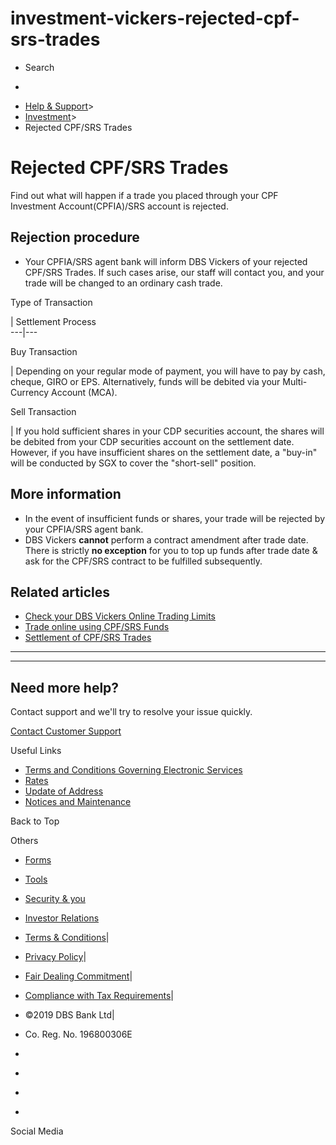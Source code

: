 # investment-vickers-rejected-cpf-srs-trades

[](https://www.dbs.com.sg)

  * Search 

  * 


[](https://www.dbs.com.sg/personal/default.page) [](https://www.dbs.com.sg/personal/support/investment-vickers-rejected-cpf-srs-trades.html)

  * [Help & Support](https://www.dbs.com.sg/personal/support/home.html)>
  * [Investment](https://www.dbs.com.sg/personal/support/investment-product.html)>
  * Rejected CPF/SRS Trades



# Rejected CPF/SRS Trades

Find out what will happen if a trade you placed through your CPF Investment Account(CPFIA)/SRS account is rejected.

  


## Rejection procedure

  * Your CPFIA/SRS agent bank will inform DBS Vickers of your rejected CPF/SRS Trades. If such cases arise, our staff will contact you, and your trade will be changed to an ordinary cash trade.



Type of Transaction

| Settlement Process  
---|---  
  
Buy Transaction

| Depending on your regular mode of payment, you will have to pay by cash, cheque, GIRO or EPS. Alternatively, funds will be debited via your Multi-Currency Account (MCA).  
  
Sell Transaction

| If you hold sufficient shares in your CDP securities account, the shares will be debited from your CDP securities account on the settlement date. However, if you have insufficient shares on the settlement date, a "buy-in" will be conducted by SGX to cover the "short-sell" position.  
  
## More information

  * In the event of insufficient funds or shares, your trade will be rejected by your CPFIA/SRS agent bank.
  * DBS Vickers **cannot** perform a contract amendment after trade date. There is strictly **no exception** for you to top up funds after trade date & ask for the CPF/SRS contract to be fulfilled subsequently.



## Related articles

  * [Check your DBS Vickers Online Trading Limits](https://www.dbs.com.sg/personal/support/investment-vickers-check-vickers-trading-limits.html)
  * [Trade online using CPF/SRS Funds](https://www.dbs.com.sg/personal/support/investment-vickers-trade-using-cpf-srs-funds.html)
  * [Settlement of CPF/SRS Trades](https://www.dbs.com.sg/personal/support/investment-vickers-settlement-of-cpf-srs-trades.html)



* * *

* * *

## Need more help?

Contact support and we'll try to resolve your issue quickly.

[Contact Customer Support](https://www.dbs.com.sg/vickers/en/contact-us.page)

Useful Links

  * [Terms and Conditions Governing Electronic Services](https://www.dbs.com.sg/personal/deposits/terms-conditions-electronic-services.page)
  * [Rates](https://www.dbs.com.sg/personal/rates-online/default.page)
  * [Update of Address](https://www.dbs.com.sg/personal/deposits/update-address.page)
  * [Notices and Maintenance](https://www.dbs.com.sg/personal/deposits/maintenance-schedule.page)



Back to Top

Others

  * [Forms](https://www.dbs.com.sg/personal/forms/default.page)
  * [Tools](https://www.dbs.com.sg/personal/calculators/default.page)
  * [Security & you](https://www.dbs.com.sg/personal/deposits/security-and-you/default.page)
  * [Investor Relations](https://www.dbs.com/investor/default.page)



  * [Terms & Conditions](https://www.dbs.com/terms/default.page)|
  * [Privacy Policy](https://www.dbs.com/privacy/default.page)|
  * [Fair Dealing Commitment](https://www.dbs.com/fairdealing/default.page)|
  * [Compliance with Tax Requirements](https://www.dbs.com.sg/personal/compliance-tax-requirements/index.html)|
  * ©2019 DBS Bank Ltd|
  * Co. Reg. No. 196800306E



  * [](https://www.facebook.com/dbs.sg)
  * [](https://twitter.com/dbsbank)
  * [](https://www.linkedin.com/company/dbs-bank)
  * [](https://www.youtube.com/dbs)



Social Media

